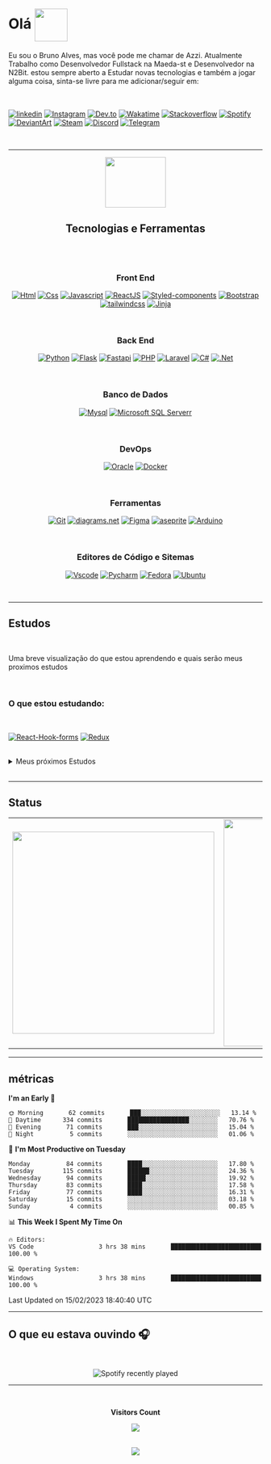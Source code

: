 # Olá    <img src="https://media3.giphy.com/media/KCXSTJhTuAM8g5Qzay/giphy.gif?cid=790b7611dec75bc43ffe45778aebbfb5270659b28f4f8109&rid=giphy.gif&ct=s" width="65px" height="65px" align="center">


<!-- <main style="background-color: #151A28"> -->


Eu sou o Bruno Alves, mas você pode me chamar de Azzi. Atualmente Trabalho como Desenvolvedor Fullstack na Maeda-st e Desenvolvedor na N2Bit.
estou sempre aberto a Estudar novas tecnologias e também a jogar alguma coisa, sinta-se livre para me adicionar/seguir em:
<br>
<br>
<br>

[![linkedin](https://img.shields.io/badge/-Linkedin-%230A66C2?style=for-the-badge&logo=linkedin&logoColor=white)](https://www.linkedin.com/in/brunoazzireluto/)
[![Instagram](https://img.shields.io/badge/-Instagram-%23E4405F?style=for-the-badge&logo=instagram&logoColor=white)](https://www.instagram.com/brunoazzireluto/)
[![Dev.to](https://img.shields.io/badge/-Dev.to-%230A0A0A?style=for-the-badge&logo=dev.to&logoColor=white)](https://dev.to/brunoazzireluto)
[![Wakatime](https://img.shields.io/badge/-wakatime-%23000000?style=for-the-badge&logo=wakatime&logoColor=white)](https://wakatime.com/@Brunoazzireluto)
[![Stackoverflow](https://img.shields.io/badge/-Stack%20Overflow-%23F58025?style=for-the-badge&logo=stackoverflow&logoColor=white)](https://stackoverflow.com/users/14852405/brunoazzireluto)
[![Spotify](https://img.shields.io/badge/-Spotify-%231DB954?style=for-the-badge&logo=spotify&logoColor=white)](https://open.spotify.com/user/12148535604)
[![DeviantArt](https://img.shields.io/badge/-DeviantArt-%2305CC47?style=for-the-badge&logo=DeviantArt&logoColor=black)](https://www.deviantart.com/brunoazzireluto)
[![Steam](https://img.shields.io/badge/-Steam-%23000000?style=for-the-badge&logo=steam&logoColor=white)](https://steamcommunity.com/id/brunoazzireluto/)
[![Discord](https://img.shields.io/badge/-Discord-%235865F2?style=for-the-badge&logo=discord&logoColor=white)](https://discordapp.com/users/457705373722345473)
[![Telegram](https://img.shields.io/badge/-Telegram-%2326A5E4?style=for-the-badge&logo=telegram&logoColor=white)](https://t.me/Azzireluto)

<br>

---



<div align="center" >
  <img  width="120px" height="100px"   src="https://media4.giphy.com/media/dMLmQfCO7lCA2gX3tw/giphy.gif?cid=790b76119a32c7e1cde9ec2e4419478dd501ee0171e1bfbf&rid=giphy.gif&ct=s">   
  <h2>Tecnologias e Ferramentas</h2>
</div> 
 

<br>
<br>

<div align="center" >   
  <h3>Front End</h3>
</div> 

<div align="center">   

  [![Html](https://img.shields.io/badge/-html-%23E34F26?style=for-the-badge&logo=html5&logoColor=white)](https://developer.mozilla.org/pt-BR/docs/Web/HTML)
  [![Css](https://img.shields.io/badge/-css-%231572B6?style=for-the-badge&logo=css3&logoColor=white)](https://developer.mozilla.org/pt-BR/docs/Web/CSS)
  [![Javascript](https://img.shields.io/badge/-Javascript-%23F7DF1E?style=for-the-badge&logo=Javascript&logoColor=black)](https://www.javascript.com)
  [![ReactJS](https://img.shields.io/badge/-ReactJS-%2361DAFB?style=for-the-badge&logo=react&logoColor=black)](https://reactjs.org)
  [![Styled-components](https://img.shields.io/badge/-Styled%20Components-%23DB7093?style=for-the-badge&logo=styled-components&logoColor=white)](https://styled-components.com)
  [![Bootstrap](https://img.shields.io/badge/-Bootstrap-%237952B3?style=for-the-badge&logo=Bootstrap&logoColor=white)](https://getbootstrap.com)
  [![tailwindcss](https://img.shields.io/badge/-TailwindCSS-%2306B6D4?style=for-the-badge&logo=TailwindCSS&logoColor=white)](https://tailwindcss.com/docs/installation)
  [![Jinja](https://img.shields.io/badge/-jinja-%23B41717?style=for-the-badge&logo=jinja&logoColor=white)](https://jinja.palletsprojects.com/en/3.1.x/)

</div>
<br>


<div align="center" >   
  <h3>Back End</h3>
</div> 

<div align="center">   

  [![Python](https://img.shields.io/badge/-Python-%233776AB?style=for-the-badge&logo=python&logoColor=white)](https://www.python.org)
  [![Flask](https://img.shields.io/badge/-Flask-%23000000?style=for-the-badge&logo=flask&logoColor=white)](https://flask.palletsprojects.com/en/2.1.x/)
  [![Fastapi](https://img.shields.io/badge/-fastapi-%23009688?style=for-the-badge&logo=fastapi&logoColor=white)](fastapi.tiangolo.com)
  [![PHP](https://img.shields.io/badge/-php-%23777BB4?style=for-the-badge&logo=php&logoColor=white)](https://www.php.net)
  [![Laravel](https://img.shields.io/badge/-laravel-%23FF2D20?style=for-the-badge&logo=laravel&logoColor=white)](https://laravel.com)
  [![C#](https://img.shields.io/badge/-C%23-%23239120?style=for-the-badge&logo=csharp&logoColor=white)](https://learn.microsoft.com/pt-br/dotnet/csharp/)
  [![.Net](https://img.shields.io/badge/-dotnet-%23512BD4?style=for-the-badge&logo=.net&logoColor=white)](https://learn.microsoft.com/pt-br/dotnet/)

</div>
<br>

<div align="center" >   
  <h3>Banco de Dados</h3>
</div> 

<div align="center">  

  [![Mysql](https://img.shields.io/badge/-Mysql-%234479A1?style=for-the-badge&logo=mysql&logoColor=white)](https://www.mysql.com)
  [![Microsoft SQL Serverr](https://img.shields.io/badge/-Microsoft%20SQL%20Server-%23CC2927?style=for-the-badge&logo=Microsoft%20SQL%20Server&logoColor=white)](https://react-hook-form.com)

</div>
<br>

<div align="center" >   
  <h3>DevOps</h3>
</div> 

<div align="center" >  

  [![Oracle](https://img.shields.io/badge/-Oracle%20Cloud-%23F80000?style=for-the-badge&logo=oracle&logoColor=white)](https://www.oracle.com/br/cloud/)
  [![Docker](https://img.shields.io/badge/-docker-%232496ED?style=for-the-badge&logo=docker&logoColor=white)](https://www.docker.com)

</div>
<br>


<div align="center" >   
  <h3>Ferramentas </h3>
</div> 

<div align="center" >  

  [![Git](https://img.shields.io/badge/-Git-%23F05032?style=for-the-badge&logo=git&logoColor=white)](https://git-scm.com)
  [![diagrams.net](https://img.shields.io/badge/-diagrams.net-%23F08705?style=for-the-badge&logo=diagrams.net&logoColor=white)](https://www.diagrams.net)
  [![Figma](https://img.shields.io/badge/-figma-%23F24E1E?style=for-the-badge&logo=figma&logoColor=white)](https://www.figma.com)
  [![aseprite](https://img.shields.io/badge/-aseprite-%237D929E?style=for-the-badge&logo=aseprite&logoColor=white)](https://www.aseprite.org)
  [![Arduino](https://img.shields.io/badge/-arduino-%2300979D?style=for-the-badge&logo=arduino&logoColor=white)](https://www.arduino.cc)


</div>
<br>

<div align="center" >   
  <h3>Editores de Código e Sitemas </h3>
</div> 

<div align="center"  >  

[![Vscode](https://img.shields.io/badge/IDE-vscode-%23007ACC?style=for-the-badge&logo=visualstudiocode)](https://code.visualstudio.com)
[![Pycharm](https://img.shields.io/badge/IDE-Pycharm-%23000000?style=for-the-badge&logo=pycharm)](https://www.jetbrains.com/pt-br/pycharm/)
[![Fedora](https://img.shields.io/badge/Fedora-37-%2351A2DA?style=for-the-badge&logo=fedora)](https://getfedora.org/pt_BR/)
[![Ubuntu](https://img.shields.io/badge/Ubuntu-22.04-%23E95420?style=for-the-badge&logo=ubuntu)](https://ubuntu.com)

</div>
<br>


---
<h2>Estudos</h2>

<br>

Uma breve visualização do que estou aprendendo e quais serão meus proximos estudos

<br>

<h3> O que estou estudando:</h3>

<br>


  [![React-Hook-forms](https://img.shields.io/badge/-React%20Hook%20Form-%23EC5990?style=for-the-badge&logo=react-hook-form&logoColor=white)](https://www.microsoft.com/pt-br/sql-server/sql-server-2022?SilentAuth=1&wa=wsignin1.0)
  [![Redux](https://img.shields.io/badge/-Redux-%23764ABC?style=for-the-badge&logo=redux&logoColor=white)](https://redux.js.org)





<br>

<details>
<summary >Meus próximos Estudos</summary>
<br>
<div style="display: inline_block" align="center">


  [![Next.js](https://img.shields.io/badge/-next.js-%23000000?style=for-the-badge&logo=next.js&logoColor=white)](https://nextjs.org)
  [![Jest](https://img.shields.io/badge/-Jest-%23C21325?style=for-the-badge&logo=jest&logoColor=white)](https://jestjs.io/pt-BR/)
  [![Node.js](https://img.shields.io/badge/-node.js-%23339933?style=for-the-badge&logo=node.js&logoColor=white)](https://nodejs.org/pt-br/)
  [![Express](https://img.shields.io/badge/-express-%23000000?style=for-the-badge&logo=express&logoColor=white)](https://expressjs.com/pt-br/)
  
  [![Typescrip](https://img.shields.io/badge/-typescript-%233178C6?style=for-the-badge&logo=typescript&logoColor=white)](https://www.typescriptlang.org)


  [![Flutter](https://img.shields.io/badge/-Flutter-%2302569B?style=for-the-badge&logo=flutter&logoColor=white)](https://flutter.dev)
  [![Dart](https://img.shields.io/badge/-dart-%230175C2?style=for-the-badge&logo=dart&logoColor=white)](https://dart.dev)
  [![Golang](https://img.shields.io/badge/-Golang-%2300ADD8?style=for-the-badge&logo=go&logoColor=white)](go.dev)
  [![CockroachDB](https://img.shields.io/badge/-CockroachDB-%236933FF?style=for-the-badge&logo=Cockroachlabs&logoColor=white)](cockroachlabs.com)
  [![Kubernetes](https://img.shields.io/badge/-kurbenetes-%23326CE5?style=for-the-badge&logo=kubernetes&logoColor=white)](https://kubernetes.io)
  [![Swift](https://img.shields.io/badge/-swift-%23F05138?style=for-the-badge&logo=swift&logoColor=white)](https://www.swift.org)
  [![Kotlin](https://img.shields.io/badge/-kotlin-%237F52FF?style=for-the-badge&logo=kotlin&logoColor=white)](https://developer.android.com/kotlin)
  [![Argo](https://img.shields.io/badge/-Argo-%23EF7B4D?style=for-the-badge&logo=argo&logoColor=white)](https://www.jenkins.io)
  [![swagger](https://img.shields.io/badge/-Swagger-%2385EA2D?style=for-the-badge&logo=Swagger&logoColor=black)](https://swagger.io)
  [![]()]()
  [![]()]()
</div>
</details>

<br>

---


<h2>Status</h2>

<table>
  <tr>
    <td><img width="400px" align="left" src="https://github-readme-stats-git-masterrstaa-rickstaa.vercel.app/api/top-langs/?username=Brunoazzireluto&show_icons=true&hide=cmake,c,c%2B%2B,go,swift&layout=compact&langs_count=10&theme=ocean_dark" /></td>
    <td><img width="450px" align="left" src="https://github-readme-stats-git-masterrstaa-rickstaa.vercel.app/api?username=Brunoazzireluto&theme=ocean_dark"/></td>
  </tr>   
</table> 

---

<h2>métricas</h2>

<!--START_SECTION:waka-->
**I'm an Early 🐤** 

```text
🌞 Morning       62 commits       ███░░░░░░░░░░░░░░░░░░░░░░   13.14 % 
🌆 Daytime      334 commits       █████████████████░░░░░░░░   70.76 % 
🌃 Evening       71 commits       ███░░░░░░░░░░░░░░░░░░░░░░   15.04 % 
🌙 Night          5 commits       ░░░░░░░░░░░░░░░░░░░░░░░░░   01.06 % 

```
📅 **I'm Most Productive on Tuesday** 

```text
Monday          84 commits       ████░░░░░░░░░░░░░░░░░░░░░   17.80 % 
Tuesday        115 commits       ██████░░░░░░░░░░░░░░░░░░░   24.36 % 
Wednesday       94 commits       █████░░░░░░░░░░░░░░░░░░░░   19.92 % 
Thursday        83 commits       ████░░░░░░░░░░░░░░░░░░░░░   17.58 % 
Friday          77 commits       ████░░░░░░░░░░░░░░░░░░░░░   16.31 % 
Saturday        15 commits       ░░░░░░░░░░░░░░░░░░░░░░░░░   03.18 % 
Sunday           4 commits       ░░░░░░░░░░░░░░░░░░░░░░░░░   00.85 % 

```


📊 **This Week I Spent My Time On** 

```text
🔥 Editors: 
VS Code                  3 hrs 38 mins       █████████████████████████   100.00 % 

💻 Operating System: 
Windows                  3 hrs 38 mins       █████████████████████████   100.00 % 

```


 Last Updated on 15/02/2023 18:40:40 UTC
<!--END_SECTION:waka-->

---

<h2>O que eu estava ouvindo 🎧</h2>
<br>
<div align="center">

![Spotify recently played](https://spotify-recently-played-readme.vercel.app/api?user=12148535604&width=500)

</div> 

---

<div align="center">
  <br><p align="centre"><b>Visitors Count</b></p>  
  <p align="center"><img align="center" src="https://profile-counter.glitch.me/Brunoazzireluto/count.svg" /></p> 
<br></div>

<div align="center">
<img src="https://media0.giphy.com/media/ejyRYttU1toqHjNZOA/giphy.gif?cid=ecf05e47xzcqymp5fxqujbpqcputq2bqzmqns2k2vxg5h95c&rid=giphy.gif&ct=s" > 
</div>
